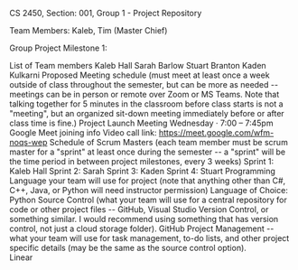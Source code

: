 CS 2450, Section: 001, Group 1 - Project Repository

Team Members: Kaleb, Tim (Master Chief)

Group Project Milestone 1:

List of Team members
Kaleb Hall
Sarah Barlow
Stuart Branton
Kaden Kulkarni
Proposed Meeting schedule (must meet at least once a week outside of class throughout the semester, but can be more as needed -- meetings can be in person or remote over Zoom or MS Teams.  Note that talking together for 5 minutes in the classroom before class starts is not a "meeting", but an organized sit-down meeting immediately before or after class time is fine.)
Project Launch Meeting
Wednesday · 7:00 – 7:45pm
Google Meet joining info
Video call link: https://meet.google.com/wfm-noqs-wep
Schedule of Scrum Masters (each team member must be scrum master for a "sprint" at least once during the semester -- a "sprint" will be the time period in between project milestones, every 3 weeks)
Sprint 1: Kaleb Hall
Sprint 2: Sarah
Sprint 3: Kaden
Sprint 4: Stuart
Programming Language your team will use for project (note that anything other than C#, C++, Java, or Python will need instructor permission)
Language of Choice: Python
Source Control (what your team will use for a central repository for code or other project files -- GitHub, Visual Studio Version Control, or something similar.  I would recommend using something that has version control, not just a cloud storage folder).
GitHub
Project Management -- what your team will use for task management, to-do lists, and other project specific details (may be the same as the source control option).  
Linear
